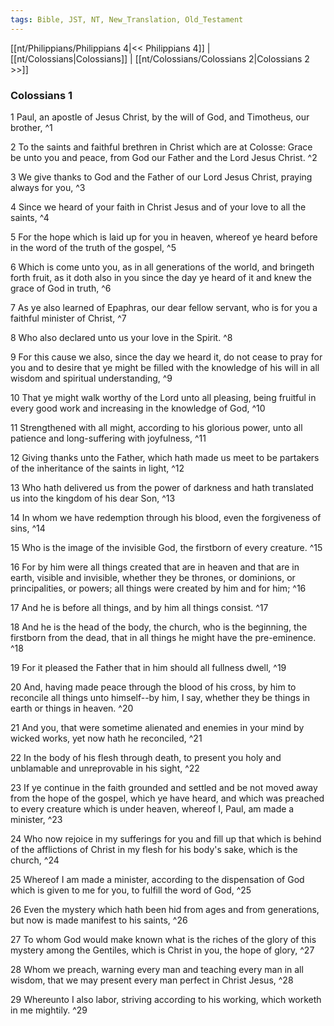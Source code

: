```yaml
---
tags: Bible, JST, NT, New_Translation, Old_Testament
---
```


[[nt/Philippians/Philippians 4|<< Philippians 4]] | [[nt/Colossians|Colossians]] | [[nt/Colossians/Colossians 2|Colossians 2 >>]]

### Colossians 1

1 Paul, an apostle of Jesus Christ, by the will of God, and Timotheus, our brother,  ^1

2 To the saints and faithful brethren in Christ which are at Colosse: Grace be unto you and peace, from God our Father and the Lord Jesus Christ.  ^2

3 We give thanks to God and the Father of our Lord Jesus Christ, praying always for you,  ^3

4 Since we heard of your faith in Christ Jesus and of your love to all the saints,  ^4

5 For the hope which is laid up for you in heaven, whereof ye heard before in the word of the truth of the gospel,  ^5

6 Which is come unto you, as in all generations of the world, and bringeth forth fruit, as it doth also in you since the day ye heard of it and knew the grace of God in truth,  ^6

7 As ye also learned of Epaphras, our dear fellow servant, who is for you a faithful minister of Christ,  ^7

8 Who also declared unto us your love in the Spirit.  ^8

9 For this cause we also, since the day we heard it, do not cease to pray for you and to desire that ye might be filled with the knowledge of his will in all wisdom and spiritual understanding,  ^9

10 That ye might walk worthy of the Lord unto all pleasing, being fruitful in every good work and increasing in the knowledge of God,  ^10

11 Strengthened with all might, according to his glorious power, unto all patience and long-suffering with joyfulness,  ^11

12 Giving thanks unto the Father, which hath made us meet to be partakers of the inheritance of the saints in light,  ^12

13 Who hath delivered us from the power of darkness and hath translated us into the kingdom of his dear Son,  ^13

14 In whom we have redemption through his blood, even the forgiveness of sins,  ^14

15 Who is the image of the invisible God, the firstborn of every creature.  ^15

16 For by him were all things created that are in heaven and that are in earth, visible and invisible, whether they be thrones, or dominions, or principalities, or powers; all things were created by him and for him;  ^16

17 And he is before all things, and by him all things consist.  ^17

18 And he is the head of the body, the church, who is the beginning, the firstborn from the dead, that in all things he might have the pre-eminence.  ^18

19 For it pleased the Father that in him should all fullness dwell,  ^19

20 And, having made peace through the blood of his cross, by him to reconcile all things unto himself\--by him, I say, whether they be things in earth or things in heaven.  ^20

21 And you, that were sometime alienated and enemies in your mind by wicked works, yet now hath he reconciled,  ^21

22 In the body of his flesh through death, to present you holy and unblamable and unreprovable in his sight,  ^22

23 If ye continue in the faith grounded and settled and be not moved away from the hope of the gospel, which ye have heard, and which was preached to every creature which is under heaven, whereof I, Paul, am made a minister,  ^23

24 Who now rejoice in my sufferings for you and fill up that which is behind of the afflictions of Christ in my flesh for his body\'s sake, which is the church,  ^24

25 Whereof I am made a minister, according to the dispensation of God which is given to me for you, to fulfill the word of God,  ^25

26 Even the mystery which hath been hid from ages and from generations, but now is made manifest to his saints,  ^26

27 To whom God would make known what is the riches of the glory of this mystery among the Gentiles, which is Christ in you, the hope of glory,  ^27

28 Whom we preach, warning every man and teaching every man in all wisdom, that we may present every man perfect in Christ Jesus,  ^28

29 Whereunto I also labor, striving according to his working, which worketh in me mightily.  ^29

 
